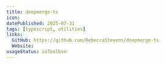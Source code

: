 ```yaml
---
title: deepmerge-ts
icon:
datePublished: 2025-07-31
tags: [typescript, utilities]
links:
  GitHub: https://github.com/RebeccaStevens/deepmerge-ts
  Website:
usageStatus: inToolbox
---
```

